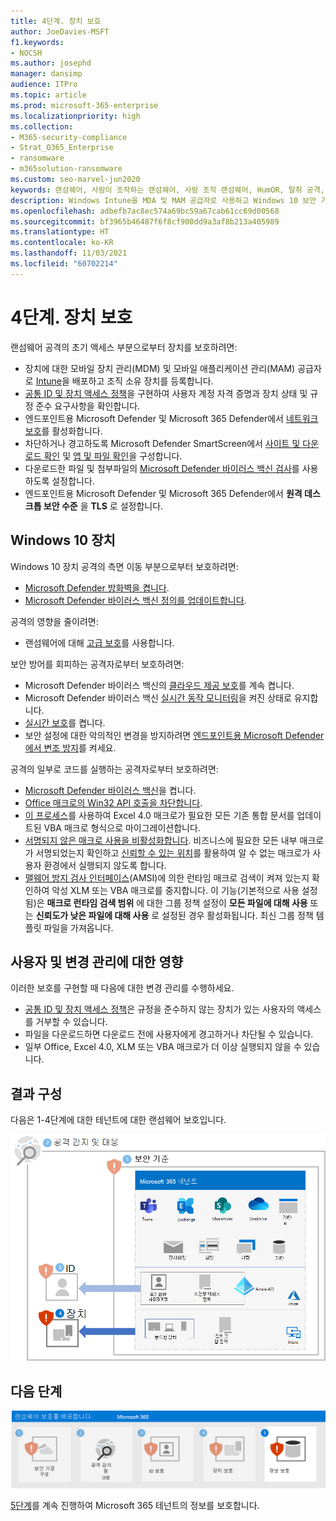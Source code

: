 ```yaml
---
title: 4단계. 장치 보호
author: JoeDavies-MSFT
f1.keywords:
- NOCSH
ms.author: josephd
manager: dansimp
audience: ITPro
ms.topic: article
ms.prod: microsoft-365-enterprise
ms.localizationpriority: high
ms.collection:
- M365-security-compliance
- Strat_O365_Enterprise
- ransomware
- m365solution-ransomware
ms.custom: seo-marvel-jun2020
keywords: 랜섬웨어, 사람이 조작하는 랜섬웨어, 사람 조작 랜섬웨어, HumOR, 탈취 공격, 랜섬웨어 공격, 암호화 바이러스학, 제로 트러스트
description: Windows Intune을 MDA 및 MAM 공급자로 사용하고 Windows 10 보안 기능을 사용하여 랜섬웨어 공격으로부터 Microsoft 365 리소스를 보호하세요.
ms.openlocfilehash: adbefb7ac8ec574a69bc59a67cab61cc69d00568
ms.sourcegitcommit: bf3965b46487f6f8cf900dd9a3af8b213a405989
ms.translationtype: HT
ms.contentlocale: ko-KR
ms.lasthandoff: 11/03/2021
ms.locfileid: "60702214"
---
```

# <a name="step-4-protect-devices"></a>4단계. 장치 보호

랜섬웨어 공격의 초기 액세스 부분으로부터 장치를 보호하려면:

- 장치에 대한 모바일 장치 관리(MDM) 및 모바일 애플리케이션 관리(MAM) 공급자로 [Intune](/mem/intune/fundamentals/what-is-intune)을 배포하고 조직 소유 장치를 등록합니다.
- [공통 ID 및 장치 액세스 정책](/microsoft-365/security/office-365-security/identity-access-policies)을 구현하여 사용자 계정 자격 증명과 장치 상태 및 규정 준수 요구사항을 확인합니다.
- 엔드포인트용 Microsoft Defender 및 Microsoft 365 Defender에서 [네트워크 보호](/microsoft-365/security/defender-endpoint/network-protection)를 활성화합니다.
- 차단하거나 경고하도록 Microsoft Defender SmartScreen에서 [사이트 및 다운로드 확인](/windows/security/threat-protection/microsoft-defender-smartscreen/microsoft-defender-smartscreen-available-settings) 및 [앱 및 파일 확인](/windows/security/threat-protection/microsoft-defender-smartscreen/microsoft-defender-smartscreen-available-settings)을 구성합니다.
- 다운로드한 파일 및 첨부파일의 [Microsoft Defender 바이러스 백신 검사](/microsoft-365/security/defender-endpoint/configure-advanced-scan-types-microsoft-defender-antivirus)를 사용하도록 설정합니다.
- 엔드포인트용 Microsoft Defender 및 Microsoft 365 Defender에서 **원격 데스크톱 보안 수준** 을 **TLS** 로 설정합니다.

## <a name="windows-10-devices"></a>Windows 10 장치

Windows 10 장치 공격의 측면 이동 부분으로부터 보호하려면:

- [Microsoft Defender 방화벽을 켭니다](https://support.microsoft.com/windows/turn-microsoft-defender-firewall-on-or-off-ec0844f7-aebd-0583-67fe-601ecf5d774f).
- [Microsoft Defender 바이러스 백신 정의를 업데이트합니다](/en-us/microsoft-365/security/defender-endpoint/manage-updates-baselines-microsoft-defender-antivirus).

공격의 영향을 줄이려면:

- 랜섬웨어에 대해 [고급 보호](/Microsoft-365/security/defender-endpoint/attack-surface-reduction#use-advanced-protection-against-ransomware)를 사용합니다.

보안 방어를 회피하는 공격자로부터 보호하려면:

- Microsoft Defender 바이러스 백신의 [클라우드 제공 보호](/microsoft-365/security/defender-endpoint/enable-cloud-protection-microsoft-defender-antivirus)를 계속 켭니다.
- Microsoft Defender 바이러스 백신 [실시간 동작 모니터링](/microsoft-365/security/defender-endpoint/configure-real-time-protection-microsoft-defender-antivirus)을 켜진 상태로 유지합니다.
- [실시간 보호](/microsoft-365/security/defender-endpoint/configure-real-time-protection-microsoft-defender-antivirus)를 켭니다.
- 보안 설정에 대한 악의적인 변경을 방지하려면 [엔드포인트용 Microsoft Defender에서 변조 방지](/microsoft-365/security/defender-endpoint/prevent-changes-to-security-settings-with-tamper-protection)를 켜세요.

공격의 일부로 코드를 실행하는 공격자로부터 보호하려면:

- [Microsoft Defender 바이러스 백신](/mem/intune/user-help/turn-on-defender-windows)을 켭니다.
- [Office 매크로의 Win32 API 호출을 차단합니다](/microsoft-365/security/defender-endpoint/attack-surface-reduction-rules#block-win32-api-calls-from-office-macros).
- [이 프로세스](https://www.microsoft.com/microsoft-365/blog/2010/02/16/migrating-excel-4-macros-to-vba/)를 사용하여 Excel 4.0 매크로가 필요한 모든 기존 통합 문서를 업데이트된 VBA 매크로 형식으로 마이그레이션합니다.
- [서명되지 않은 매크로 사용을 비활성화합니다](https://support.microsoft.com/topic/enable-or-disable-macros-in-office-files-12b036fd-d140-4e74-b45e-16fed1a7e5c6). 비즈니스에 필요한 모든 내부 매크로가 서명되었는지 확인하고 [신뢰할 수 있는 위치](/deployoffice/security/designate-trusted-locations-for-files-in-office)를 활용하여 알 수 없는 매크로가 사용자 환경에서 실행되지 않도록 합니다.
- [맬웨어 방지 검사 인터페이스](https://www.microsoft.com/security/blog/2021/03/03/xlm-amsi-new-runtime-defense-against-excel-4-0-macro-malware/)(AMSI)에 의한 런타임 매크로 검색이 켜져 있는지 확인하여 악성 XLM 또는 VBA 매크로를 중지합니다. 이 기능(기본적으로 사용 설정됨)은 **매크로 런타임 검색 범위** 에 대한 그룹 정책 설정이 **모든 파일에 대해 사용** 또는 **신뢰도가 낮은 파일에 대해 사용** 로 설정된 경우 활성화됩니다. 최신 그룹 정책 템플릿 파일을 가져옵니다.

## <a name="impact-on-users-and-change-management"></a>사용자 및 변경 관리에 대한 영향

이러한 보호를 구현할 때 다음에 대한 변경 관리를 수행하세요.

- [공통 ID 및 장치 액세스 정책](/microsoft-365/security/office-365-security/identity-access-policies)은 규정을 준수하지 않는 장치가 있는 사용자의 액세스를 거부할 수 있습니다.
- 파일을 다운로드하면 다운로드 전에 사용자에게 경고하거나 차단될 수 있습니다.
- 일부 Office, Excel 4.0, XLM 또는 VBA 매크로가 더 이상 실행되지 않을 수 있습니다.

## <a name="resulting-configuration"></a>결과 구성

다음은 1-4단계에 대한 테넌트에 대한 랜섬웨어 보호입니다.

![4단계 이후 Microsoft 365 테넌트에 대한 랜섬웨어 보호](../media/ransomware-protection-microsoft-365/ransomware-protection-microsoft-365-architecture-step4.png)

## <a name="next-step"></a>다음 단계

[![Microsoft 365를 사용한 랜섬웨어 보호를 위한 5단계](../media/ransomware-protection-microsoft-365/ransomware-protection-microsoft-365-step5.png)](ransomware-protection-microsoft-365-information.md)

[5단계](ransomware-protection-microsoft-365-information.md)를 계속 진행하여 Microsoft 365 테넌트의 정보를 보호합니다. 
